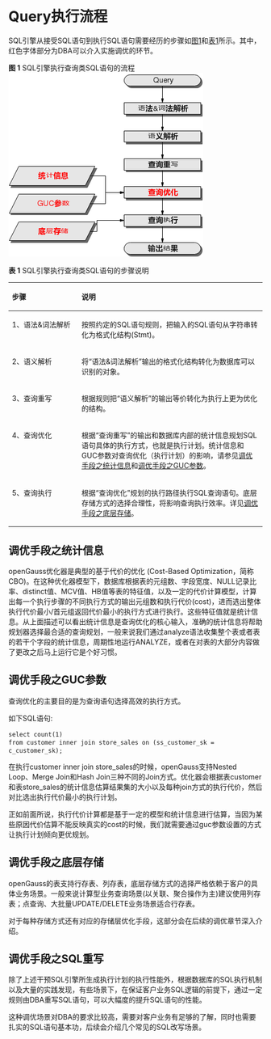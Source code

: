 # Query执行流程<a name="ZH-CN_TOPIC_0245374543"></a>

SQL引擎从接受SQL语句到执行SQL语句需要经历的步骤如[图1](#zh-cn_topic_0237121508_zh-cn_topic_0073320637_zh-cn_topic_0071158048_fig29880521152348)和[表1](#zh-cn_topic_0237121508_zh-cn_topic_0073320637_zh-cn_topic_0071158048_table11198623152535)所示。其中，红色字体部分为DBA可以介入实施调优的环节。

**图 1**  SQL引擎执行查询类SQL语句的流程<a name="zh-cn_topic_0237121508_zh-cn_topic_0073320637_zh-cn_topic_0071158048_fig29880521152348"></a>  
![](figures/SQL引擎执行查询类SQL语句的流程.png "SQL引擎执行查询类SQL语句的流程")

**表 1**  SQL引擎执行查询类SQL语句的步骤说明

<a name="zh-cn_topic_0237121508_zh-cn_topic_0073320637_zh-cn_topic_0071158048_table11198623152535"></a>
<table><thead align="left"><tr id="zh-cn_topic_0237121508_zh-cn_topic_0073320637_zh-cn_topic_0071158048_row59395253152535"><th class="cellrowborder" valign="top" width="27.400000000000002%" id="mcps1.2.3.1.1"><p id="zh-cn_topic_0237121508_zh-cn_topic_0073320637_zh-cn_topic_0071158048_p13922500152535"><a name="zh-cn_topic_0237121508_zh-cn_topic_0073320637_zh-cn_topic_0071158048_p13922500152535"></a><a name="zh-cn_topic_0237121508_zh-cn_topic_0073320637_zh-cn_topic_0071158048_p13922500152535"></a>步骤</p>
</th>
<th class="cellrowborder" valign="top" width="72.6%" id="mcps1.2.3.1.2"><p id="zh-cn_topic_0237121508_zh-cn_topic_0073320637_zh-cn_topic_0071158048_p53980687152535"><a name="zh-cn_topic_0237121508_zh-cn_topic_0073320637_zh-cn_topic_0071158048_p53980687152535"></a><a name="zh-cn_topic_0237121508_zh-cn_topic_0073320637_zh-cn_topic_0071158048_p53980687152535"></a>说明</p>
</th>
</tr>
</thead>
<tbody><tr id="zh-cn_topic_0237121508_zh-cn_topic_0073320637_zh-cn_topic_0071158048_row16064139152535"><td class="cellrowborder" valign="top" width="27.400000000000002%" headers="mcps1.2.3.1.1 "><p id="zh-cn_topic_0237121508_zh-cn_topic_0073320637_zh-cn_topic_0071158048_p26126919152535"><a name="zh-cn_topic_0237121508_zh-cn_topic_0073320637_zh-cn_topic_0071158048_p26126919152535"></a><a name="zh-cn_topic_0237121508_zh-cn_topic_0073320637_zh-cn_topic_0071158048_p26126919152535"></a>1、语法&amp;词法解析</p>
</td>
<td class="cellrowborder" valign="top" width="72.6%" headers="mcps1.2.3.1.2 "><p id="zh-cn_topic_0237121508_zh-cn_topic_0073320637_zh-cn_topic_0071158048_p35905662152535"><a name="zh-cn_topic_0237121508_zh-cn_topic_0073320637_zh-cn_topic_0071158048_p35905662152535"></a><a name="zh-cn_topic_0237121508_zh-cn_topic_0073320637_zh-cn_topic_0071158048_p35905662152535"></a>按照约定的SQL语句规则，把输入的SQL语句从字符串转化为格式化结构(Stmt)。</p>
</td>
</tr>
<tr id="zh-cn_topic_0237121508_zh-cn_topic_0073320637_zh-cn_topic_0071158048_row54715508152535"><td class="cellrowborder" valign="top" width="27.400000000000002%" headers="mcps1.2.3.1.1 "><p id="zh-cn_topic_0237121508_zh-cn_topic_0073320637_zh-cn_topic_0071158048_p2771186152535"><a name="zh-cn_topic_0237121508_zh-cn_topic_0073320637_zh-cn_topic_0071158048_p2771186152535"></a><a name="zh-cn_topic_0237121508_zh-cn_topic_0073320637_zh-cn_topic_0071158048_p2771186152535"></a>2、语义解析</p>
</td>
<td class="cellrowborder" valign="top" width="72.6%" headers="mcps1.2.3.1.2 "><p id="zh-cn_topic_0237121508_zh-cn_topic_0073320637_zh-cn_topic_0071158048_p23139488152535"><a name="zh-cn_topic_0237121508_zh-cn_topic_0073320637_zh-cn_topic_0071158048_p23139488152535"></a><a name="zh-cn_topic_0237121508_zh-cn_topic_0073320637_zh-cn_topic_0071158048_p23139488152535"></a>将“语法&amp;词法解析”输出的格式化结构转化为数据库可以识别的对象。</p>
</td>
</tr>
<tr id="zh-cn_topic_0237121508_zh-cn_topic_0073320637_zh-cn_topic_0071158048_row6928800152535"><td class="cellrowborder" valign="top" width="27.400000000000002%" headers="mcps1.2.3.1.1 "><p id="zh-cn_topic_0237121508_zh-cn_topic_0073320637_zh-cn_topic_0071158048_p24361946152535"><a name="zh-cn_topic_0237121508_zh-cn_topic_0073320637_zh-cn_topic_0071158048_p24361946152535"></a><a name="zh-cn_topic_0237121508_zh-cn_topic_0073320637_zh-cn_topic_0071158048_p24361946152535"></a>3、查询重写</p>
</td>
<td class="cellrowborder" valign="top" width="72.6%" headers="mcps1.2.3.1.2 "><p id="zh-cn_topic_0237121508_zh-cn_topic_0073320637_zh-cn_topic_0071158048_p27160600152535"><a name="zh-cn_topic_0237121508_zh-cn_topic_0073320637_zh-cn_topic_0071158048_p27160600152535"></a><a name="zh-cn_topic_0237121508_zh-cn_topic_0073320637_zh-cn_topic_0071158048_p27160600152535"></a>根据规则把“语义解析”的输出等价转化为执行上更为优化的结构。</p>
</td>
</tr>
<tr id="zh-cn_topic_0237121508_zh-cn_topic_0073320637_zh-cn_topic_0071158048_row43118812152535"><td class="cellrowborder" valign="top" width="27.400000000000002%" headers="mcps1.2.3.1.1 "><p id="zh-cn_topic_0237121508_zh-cn_topic_0073320637_zh-cn_topic_0071158048_p2962908152535"><a name="zh-cn_topic_0237121508_zh-cn_topic_0073320637_zh-cn_topic_0071158048_p2962908152535"></a><a name="zh-cn_topic_0237121508_zh-cn_topic_0073320637_zh-cn_topic_0071158048_p2962908152535"></a>4、查询优化</p>
</td>
<td class="cellrowborder" valign="top" width="72.6%" headers="mcps1.2.3.1.2 "><p id="zh-cn_topic_0237121508_zh-cn_topic_0073320637_zh-cn_topic_0071158048_p38669013152535"><a name="zh-cn_topic_0237121508_zh-cn_topic_0073320637_zh-cn_topic_0071158048_p38669013152535"></a><a name="zh-cn_topic_0237121508_zh-cn_topic_0073320637_zh-cn_topic_0071158048_p38669013152535"></a>根据“查询重写”的输出和数据库内部的统计信息规划SQL语句具体的执行方式，也就是执行计划。统计信息和GUC参数对查询优化（执行计划）的影响，请参见<a href="#zh-cn_topic_0237121508_zh-cn_topic_0073320637_zh-cn_topic_0071158048_section4423891162533">调优手段之统计信息</a>和<a href="#zh-cn_topic_0237121508_zh-cn_topic_0073320637_zh-cn_topic_0071158048_section31995703163247">调优手段之GUC参数</a>。</p>
</td>
</tr>
<tr id="zh-cn_topic_0237121508_zh-cn_topic_0073320637_zh-cn_topic_0071158048_row12476798152535"><td class="cellrowborder" valign="top" width="27.400000000000002%" headers="mcps1.2.3.1.1 "><p id="zh-cn_topic_0237121508_zh-cn_topic_0073320637_zh-cn_topic_0071158048_p3987678152535"><a name="zh-cn_topic_0237121508_zh-cn_topic_0073320637_zh-cn_topic_0071158048_p3987678152535"></a><a name="zh-cn_topic_0237121508_zh-cn_topic_0073320637_zh-cn_topic_0071158048_p3987678152535"></a>5、查询执行</p>
</td>
<td class="cellrowborder" valign="top" width="72.6%" headers="mcps1.2.3.1.2 "><p id="zh-cn_topic_0237121508_zh-cn_topic_0073320637_zh-cn_topic_0071158048_p54566474152535"><a name="zh-cn_topic_0237121508_zh-cn_topic_0073320637_zh-cn_topic_0071158048_p54566474152535"></a><a name="zh-cn_topic_0237121508_zh-cn_topic_0073320637_zh-cn_topic_0071158048_p54566474152535"></a>根据“查询优化”规划的执行路径执行SQL查询语句。底层存储方式的选择合理性，将影响查询执行效率。详见<a href="#zh-cn_topic_0237121508_zh-cn_topic_0073320637_zh-cn_topic_0071158048_section46729206162627">调优手段之底层存储</a>。</p>
</td>
</tr>
</tbody>
</table>

## 调优手段之统计信息<a name="zh-cn_topic_0237121508_zh-cn_topic_0073320637_zh-cn_topic_0071158048_section4423891162533"></a>

openGauss优化器是典型的基于代价的优化 \(Cost-Based Optimization，简称CBO\)。在这种优化器模型下，数据库根据表的元组数、字段宽度、NULL记录比率、distinct值、MCV值、HB值等表的特征值，以及一定的代价计算模型，计算出每一个执行步骤的不同执行方式的输出元组数和执行代价\(cost\)，进而选出整体执行代价最小/首元组返回代价最小的执行方式进行执行。这些特征值就是统计信息。从上面描述可以看出统计信息是查询优化的核心输入，准确的统计信息将帮助规划器选择最合适的查询规划，一般来说我们通过analyze语法收集整个表或者表的若干个字段的统计信息，周期性地运行ANALYZE，或者在对表的大部分内容做了更改之后马上运行它是个好习惯。

## 调优手段之GUC参数<a name="zh-cn_topic_0237121508_zh-cn_topic_0073320637_zh-cn_topic_0071158048_section31995703163247"></a>

查询优化的主要目的是为查询语句选择高效的执行方式。

如下SQL语句:

```
select count(1) 
from customer inner join store_sales on (ss_customer_sk = c_customer_sk);
```

在执行customer inner join store\_sales的时候，openGauss支持Nested Loop、Merge Join和Hash Join三种不同的Join方式。优化器会根据表customer和表store\_sales的统计信息估算结果集的大小以及每种join方式的执行代价，然后对比选出执行代价最小的执行计划。

正如前面所说，执行代价计算都是基于一定的模型和统计信息进行估算，当因为某些原因代价估算不能反映真实的cost的时候，我们就需要通过guc参数设置的方式让执行计划倾向更优规划。

## 调优手段之底层存储<a name="zh-cn_topic_0237121508_zh-cn_topic_0073320637_zh-cn_topic_0071158048_section46729206162627"></a>

openGauss的表支持行存表、列存表，底层存储方式的选择严格依赖于客户的具体业务场景。一般来说计算型业务查询场景\(以关联、聚合操作为主\)建议使用列存表；点查询、大批量UPDATE/DELETE业务场景适合行存表。

对于每种存储方式还有对应的存储层优化手段，这部分会在后续的调优章节深入介绍。

## 调优手段之SQL重写<a name="zh-cn_topic_0237121508_zh-cn_topic_0073320637_zh-cn_topic_0071158048_section29538542162942"></a>

除了上述干预SQL引擎所生成执行计划的执行性能外，根据数据库的SQL执行机制以及大量的实践发现，有些场景下，在保证客户业务SQL逻辑的前提下，通过一定规则由DBA重写SQL语句，可以大幅度的提升SQL语句的性能。

这种调优场景对DBA的要求比较高，需要对客户业务有足够的了解，同时也需要扎实的SQL语句基本功，后续会介绍几个常见的SQL改写场景。

